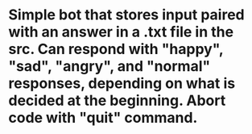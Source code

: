 # Simple bot that stores input paired with an answer in a .txt file in the src. Can respond with "happy", "sad", "angry", and "normal" responses, depending on what is decided at the beginning. Abort code with "quit" command.